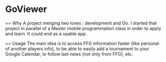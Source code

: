 GoViewer
========

== Why
A project merging two loves : development and Go. I started that project in parallel of a Master mobile programmation class in order to apply and learn. It could end as a usable app.

== Usage
The main idea is to access FFG information faster (like personal of another players info), to be able to easily add a tournament to your Google Calendar, to follow last news (not only from FFG), etc.
